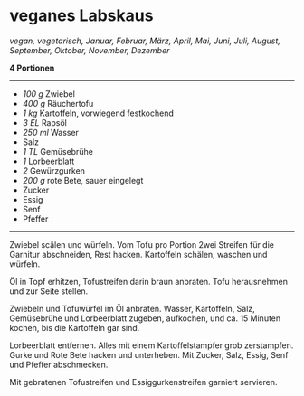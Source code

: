 # veganes Labskaus

*vegan, vegetarisch, Januar, Februar, März, April, Mai, Juni, Juli, August, September, Oktober, November, Dezember*

**4 Portionen**

---

- *100 g* Zwiebel
- *400 g* Räuchertofu
- *1 kg* Kartoffeln, vorwiegend festkochend
- *3 EL* Rapsöl
- *250 ml* Wasser
- Salz
- *1 TL* Gemüsebrühe
- *1* Lorbeerblatt
- *2* Gewürzgurken
- *200 g* rote Bete, sauer eingelegt
- Zucker
- Essig
- Senf
- Pfeffer

---

Zwiebel scälen und würfeln. Vom Tofu pro Portion 2wei Streifen für die Garnitur abschneiden, Rest hacken. Kartoffeln schälen, waschen und würfeln.

Öl in Topf erhitzen, Tofustreifen darin braun anbraten. Tofu herausnehmen und zur Seite stellen.

Zwiebeln und Tofuwürfel im Öl anbraten. Wasser, Kartoffeln, Salz, Gemüsebrühe und Lorbeerblatt zugeben, aufkochen, und ca. 15 Minuten kochen, bis die Kartoffeln gar sind.

Lorbeerblatt entfernen. Alles mit einem Kartoffelstampfer grob zerstampfen. Gurke und Rote Bete hacken und unterheben. Mit Zucker, Salz, Essig, Senf und Pfeffer abschmecken.

Mit gebratenen Tofustreifen und Essiggurkenstreifen garniert servieren.
